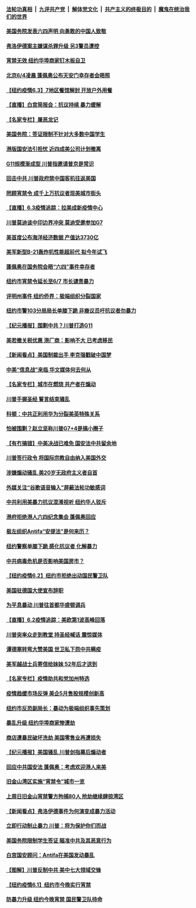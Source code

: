 

####  [法轮功真相](../../../../basic/blob/master/README.md?t=06040531) &nbsp;|&nbsp; [九评共产党](../../../../9ping.md/blob/master/README.md?t=06040531) &nbsp;|&nbsp; [解体党文化](../../../../jtdwh.md/blob/master/README.md?t=06040531)  &nbsp;|&nbsp; [共产主义的终极目的](../../../../gczydzjmd.md/blob/master/README.md?t=06040531) &nbsp;|&nbsp; [魔鬼在统治我们的世界](../../../../mgztzwmdsj.md/blob/master/README.md?t=06040531) 

#### [美国务院发表六四声明 向勇敢的中国人致敬](../pages/nsc412/n12159007.md?t=06040531) 

#### [弗洛伊德案主嫌谋杀罪升级 另3警员遭控](../pages/nsc412/n12159010.md?t=06040531) 

#### [宵禁无效 纽约华埠商家钉木板自卫](../pages/nsc412/n12157041.md?t=06040531) 

#### [北京6/4凌晨 蓬佩奥公布天安门幸存者会晤照](../pages/nsc412/n12158858.md?t=06040531) 

#### [【纽约疫情6.3】7地区餐馆解封 开放户外用餐](../pages/nsc412/n12157849.md?t=06040531) 

#### [【直播】白宫简报会：抗议持续 暴力缓解](../pages/nsc412/n12155990.md?t=06040531) 

#### [【名家专栏】屠恶龙记](../pages/nsc412/n12156943.md?t=06040531) 

#### [美国务院：签证限制不针对大多数中国学生](../pages/nsc412/n12158789.md?t=06040531) 

#### [港版国安法引担忧 近四成美公司计划撤离](../pages/nsc412/n12158412.md?t=06040531) 

#### [G11规模渐成型 川普指邀请普京是常识](../pages/nsc412/n12158395.md?t=06040531) 

#### [回击中共 川普政府禁中国客机往返美国](../pages/nsc412/n12158407.md?t=06040531) 

#### [罔顾宵禁令 成千上万抗议者现美城市街头](../pages/nsc412/n12158288.md?t=06040531) 

#### [【直播】6.3疫情追踪：拉美成新疫情中心](../pages/nsc412/n12157990.md?t=06040531) 

#### [川普莫迪谈中印边界冲突 莫迪受邀参加G7](../pages/nsc412/n12157884.md?t=06040531) 

#### [美首度公布海洋经济数据 产值达3730亿](../pages/nsc412/n12157797.md?t=06040531) 

#### [美军新型B-21轰炸机性能超前代 拟今年试飞](../pages/nsc412/n12157496.md?t=06040531) 

#### [蓬佩奥在国务院会晤“六四”事件幸存者](../pages/nsc412/n12156948.md?t=06040531) 

#### [纽约市宵禁令延长至6/7  市长谴责暴力](../pages/nsc412/n12156984.md?t=06040531) 

#### [评明州事件 纽约侨界：极端组织分裂国家](../pages/nsc412/n12157039.md?t=06040531) 

#### [纽约市警103分局局长单膝下跪  非裔议员吁抗议者勿暴力](../pages/nsc412/n12156906.md?t=06040531) 

#### [【纪元播报】围剿中共？川普打造G11](../pages/nsc412/n12156669.md?t=06040531) 

#### [美若撤关税优惠 港厂商：影响不大 已考虑移民](../pages/nsc412/n12156684.md?t=06040531) 

#### [【新闻看点】美国制裁出手 李克强戳破中国梦](../pages/nsc412/n12156207.md?t=06040531) 

#### [中美“信息战”来临 华文媒体何去何从](../pages/nsc412/n12156534.md?t=06040531) 

#### [【名家专栏】城市在燃烧 共产者在煽动](../pages/nsc412/n12155532.md?t=06040531) 

#### [川普手握圣经 誓言结束骚乱](../pages/nsc412/n12156521.md?t=06040531) 

#### [科顿：中共正利用华为分裂美英特殊关系](../pages/nsc412/n12156396.md?t=06040531) 

#### [怕被围剿？赵立坚称川普G7+4是搞小圈子](../pages/nsc412/n12155925.md?t=06040531) 

#### [【有冇搞错】中美决战已难免 国安法中共留余地](../pages/nsc412/n12156164.md?t=06040531) 

#### [川普签行政令 将国际宗教自由纳入美国外交](../pages/nsc412/n12155995.md?t=06040531) 

#### [涉嫌煽动骚乱 美20岁无政府主义者自首](../pages/nsc412/n12155760.md?t=06040531) 

#### [外媒关注“谷歌语音输入”屏蔽法轮功敏感词](../pages/nsc412/n12156005.md?t=06040531) 

#### [中共利用美暴力抗议混淆视听 纽约华人驳斥](../pages/nsc412/n12154391.md?t=06040531) 

#### [港府拒绝港人六四纪念集会 蓬佩奥回应](../pages/nsc412/n12155799.md?t=06040531) 

#### [极左组织Antifa“安提法”是何来历？](../pages/nsc412/n12154388.md?t=06040531) 

#### [纽约警察单膝下跪 感化抗议者 化解暴力](../pages/nsc412/n12154398.md?t=06040531) 

#### [中共病毒危机是否影响美国房市？](../pages/nsc412/n12155657.md?t=06040531) 

#### [【纽约疫情6.2】纽约市拒绝出动国民警卫队](../pages/nsc412/n12155192.md?t=06040531) 

#### [美国驻德国大使宣布辞职](../pages/nsc412/n12155800.md?t=06040531) 

#### [为平息暴动 川普往首都华盛顿调兵](../pages/nsc412/n12155544.md?t=06040531) 

#### [【直播】6.2疫情追踪：美欧第1波高峰回落](../pages/nsc412/n12155245.md?t=06040531) 

#### [川普突率众走到教堂 持圣经喊话 震惊媒体](../pages/nsc412/n12155081.md?t=06040531) 

#### [谭德塞转弯大赞美国 世卫私下怨中共瞒疫](../pages/nsc412/n12154952.md?t=06040531) 

#### [美军越战士兵寄信给妹妹 52年后才送到](../pages/nsc412/n12154873.md?t=06040531) 

#### [【名家专栏】疫情助共和党加州特选](../pages/nsc412/n12146821.md?t=06040531) 

#### [疫情趋缓市场反弹 美企5月售股规模创新高](../pages/nsc412/n12154630.md?t=06040531) 

#### [纽约市反恐副局长：暴动为极端组织事先策划](../pages/nsc412/n12154385.md?t=06040531) 

#### [暴乱升级 纽约华埠商家惨遭劫](../pages/nsc412/n12154404.md?t=06040531) 

#### [商店遭暴民破坏洗劫 美国零售业再遭损失](../pages/nsc412/n12154141.md?t=06040531) 

#### [【纪元播报】美国骚乱 川普剑指幕后煽动者](../pages/nsc412/n12153721.md?t=06040531) 

#### [回应中共国安法 蓬佩奥：考虑欢迎港人来美](../pages/nsc412/n12153386.md?t=06040531) 

#### [旧金山湾区实施“宵禁令”城市一览](../pages/nsc412/n12153766.md?t=06040531) 

#### [上周日旧金山宵禁警方拘捕80人 抢劫继续肆掠湾区](../pages/nsc412/n12153701.md?t=06040531) 

#### [【新闻看点】弗洛伊德事件为何演变成暴力活动](../pages/nsc412/n12153446.md?t=06040531) 

#### [立即行动制止暴力 川普：将为保护你们而战](../pages/nsc412/n12153639.md?t=06040531) 

#### [美国务院限制学生签证 瞄准中共及其恶意行为](../pages/nsc412/n12153458.md?t=06040531) 

#### [白宫国安顾问：Antifa在美国发动暴乱](../pages/nsc412/n12153546.md?t=06040531) 

#### [【图解】川普反制中共 美中七大领域交锋](../pages/nsc412/n12153081.md?t=06040531) 

#### [【纽约疫情6.1】纽约市今晚实行宵禁](../pages/nsc412/n12152426.md?t=06040531) 

#### [防暴力升级 纽约今晚宵禁 国民警卫队待命](../pages/nsc412/n12153456.md?t=06040531) 

